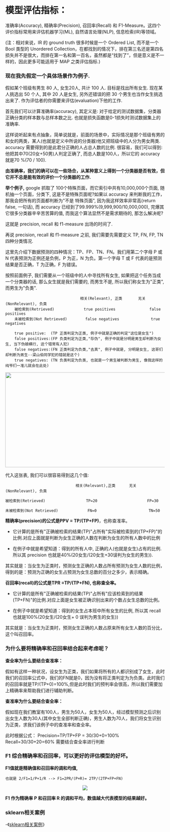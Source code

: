 # 模型评估指标：

准确率(Accuracy), 精确率(Precision), 召回率(Recall) 和 F1-Measure。这四个评价指标常用来评估机器学习(ML), 自然语言处理(NLP), 信息检索(IR)等领域。
        
(注：相对来说，IR 的 ground truth 很多时候是一个 Ordered List, 而不是一个 Bool 类型的 Unordered Collection，在都找到的情况下，排在第三名还是第四名损失并不是很大，而排在第一名和第一百名，虽然都是“找到了”，但是意义是不一样的，因此更多可能适用于 MAP 之类评估指标.)

### 现在我先假定一个具体场景作为例子.

假如某个班级有男生 80 人, 女生20人, 共计 100 人. 目标是找出所有女生. 现在某人挑选出 50 个人, 其中 20 人是女生, 另外还错误的把 30 个男生也当作女生挑选出来了. 作为评估者的你需要来评估(evaluation)下他的工作.

首先我们可以计算准确率(accuracy), 其定义是: 对于给定的测试数据集，分类器正确分类的样本数与总样本数之比. 也就是损失函数是0-1损失时测试数据集上的准确率.

这样说听起来有点抽象，简单说就是，前面的场景中，实际情况是那个班级有男的和女的两类，某人(也就是定义中所说的分类器)他又把班级中的人分为男女两类. accuracy 需要得到的是此君分正确的人占总人数的比例. 很容易，我们可以得到:他把其中70(20女+50男)人判定正确了, 而总人数是100人，所以它的 accuracy 就是70 %(70 / 100).

__由准确率，我们的确可以在一些场合，从某种意义上得到一个分类器是否有效，但它并不总是能有效的评价一个分类器的工作.__ 
               
__举个例子,__ google 抓取了 100个特殊页面，而它索引中共有10,000,000个页面, 随机抽一个页面，分类下, 这是不是特殊页面呢?如果以 accuracy 来判断我的工作，那我会把所有的页面都判断为"不是 特殊页面", 因为我这样效率非常高(return false, 一句话), 而 accuracy 已经到了99.999%(9,999,900/10,000,000), 完爆其它很多分类器辛辛苦苦算的值, 而我这个算法显然不是需求期待的, 那怎么解决呢?
                 
这就是 precision, recall 和 f1-measure 出场的时间了.

再说 precision, recall 和 f1-measure 之前, 我们需要先需要定义 TP, FN, FP, TN 四种分类情况.

这里先介绍下数据预测的四种情况：TP、FP、TN、FN。我们用第二个字母 P 或 N 代表预测为正例还是负例，P 为正，N 为负。第一个字母 T 或 F 代表的是预测结果是否正确，T 为正确，F 为错误。

按照前面例子, 我们需要从一个班级中的人中寻找所有女生, 如果把这个任务当成一个分类器的话, 那么女生就是我们需要的, 而男生不是, 所以我们称女生为"正类", 而男生为"负类".

                                     相关(Relevant), 正类	    无关(NonRelevant), 负类
        被检索到(Retrieved)	            true positives               false positives              
        未被检索到(Not Retrieved)        false negatives 	         true negatives 
        
        true positive:  (TP 正类判定为正类, 例子中就是正确的判定"这位是女生")
        false positives:(FP 负类判定为正类,"存伪", 例子中就是分明是男生却判断为女生, 当下伪娘横行, 这个错常有人犯)
        false negatives:(FN 正类判定为负类,"去真", 例子中就是, 分明是女生, 这哥们却判断为男生--梁山伯同学犯的错就是这个)
        true negatives: (TN 负类判定为负类, 也就是一个男生被判断为男生, 像我这样的纯爷们一准儿就会在此处)

<div style="text-align: center">
<img src="https://raw.githubusercontent.com/OneStepAndTwoSteps/data_mining_analysis/master/static/%E6%9C%BA%E5%99%A8%E5%AD%A6%E4%B9%A0/%E8%AF%84%E4%BC%B0%E6%8C%87%E6%A0%87/%E6%9C%BA%E5%99%A8%E5%AD%A6%E4%B9%A0%E8%AF%84%E4%BC%B0%E6%8C%87%E6%A0%87.jpg" width="600px" height="300px"/>
</div>



代入这张表, 我们可以很容易得到这几个值:

                                   相关(Relevant),正类	    无关(NonRelevant), 负类
                                           
    被检索到(Retrieved)	                 TP=20	                    FP=30

    未被检索到(Not Retrieved)	         FN=0	                    TN=50

__精确率(precision)的公式是PPV = TP/(TP+FP)__，也称查准率。

*   它计算的是所有"正确被检索的结果(TP)"占所有"实际被检索到的(TP+FP)"的比例.对应上面就是判断为女生正确的人数在判断为女生的所有人数中的比例

*   在例子中就是希望知道：得到的所有人中, 正确的人(也就是女生)占有的比例. 所以其 precision 也就是40%(20女生/(20女生+30误判为女生的男生)).

其实就是：当女生为正类时，预测女生正确的人数占所有预测为女生人数的比例，得到的是：预测为正确的女生占预测为女生总数的百分之多少，表示精确。

__召回率(recall)的公式是TPR =TP/(TP+FN), 也称查全率。__
      
*   它计算的是所有"正确被检索的结果(TP)"占所有"应该检索到的结果(TP+FN)"的比例.对应上面是女生被正确识别出来的个数占女生总数的比例。

*   在例子中就是希望知道：得到的女生占本班中所有女生的比例, 所以其 recall 也就是100%(20女生/(20女生+ 0 误判为男生的女生))

其实就是：当女生为正类时，预测女生正确的人数占原来所有女生人数的百分比，这个叫召回率。

### 为什么要将精确率和召回率结合起来考虑呢？

__查全率为什么要结合查准率：__

假如有这样一种状况，设女生为正类，我们如果将所有的人都识别成了女生，此时我们的召回率公式中，我们的FN就是0，因为没有将正类判定为为负类。此时我们的召回率就是TP/(TP+0)=100%,但是此时我们的预判率会很高，所以我们需要加上精确率来帮助我们进行辅助判断。
                 
__查准率为什么要结合查全率：__

假如现在我们教室有100人，男生为50人，女生为50人，经过模型预测之后识别出女生人数为30人(其中女生全部判断正确)，男生人数为70人，我们将女生识别为正类，求我们该例子中的查准率和查全率。

此时根据公式： Precision=TP/TP+FP = 30/30+0=100%     Recall=30/30+20=60%     需要结合查全率进行判断

### F1 综合精确率和召回率，可以更好的评估模型的好坏。

__F1值就是精确值和召回率的调和均值,__ 


    也就是 2/F1=1/P+1/R --> F1=2PR/(P+R)= 2TP/(2TP+FP+FN)

<div align=center><img src="https://raw.githubusercontent.com/OneStepAndTwoSteps/Data_Analysis_notes/master/1%E3%80%81%E6%95%B0%E6%8D%AE%E5%88%86%E6%9E%90%E7%9B%B8%E5%85%B3%E5%BA%93%E4%BD%BF%E7%94%A8/Sklearn%E6%9C%BA%E5%99%A8%E5%AD%A6%E4%B9%A0%E5%BA%93/static/metrics/%E6%A8%A1%E5%9E%8B%E8%AF%84%E4%BC%B0/Performance metrics/F1.png"/></div>

__F1 作为精确率 P 和召回率 R 的调和平均，数值越大代表模型的结果越好。__





### sklearn相关案例

-《[sklearn相关案例](https://github.com/OneStepAndTwoSteps/Data_Analysis/tree/master/Sklearn%E6%9C%BA%E5%99%A8%E5%AD%A6%E4%B9%A0%E5%BA%93/%E6%A8%A1%E5%9E%8B%E8%AF%84%E4%BC%B0)》

